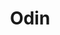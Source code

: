 ---
codehost: https://github.com/coinbase/odin
logohandle: coinbase_odin
sort: odin
title: Odin
website: https://github.com/coinbase/odin
---